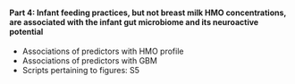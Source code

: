 #### Part 4: Infant feeding practices, but not breast milk HMO concentrations, are associated with the infant gut microbiome and its neuroactive potential 
- Associations of predictors with HMO profile 
- Associations of predictors with GBM
- Scripts pertaining to figures: S5
